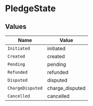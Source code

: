 # PledgeState


## Values

| Name             | Value            |
| ---------------- | ---------------- |
| `Initiated`      | initiated        |
| `Created`        | created          |
| `Pending`        | pending          |
| `Refunded`       | refunded         |
| `Disputed`       | disputed         |
| `ChargeDisputed` | charge_disputed  |
| `Cancelled`      | cancelled        |